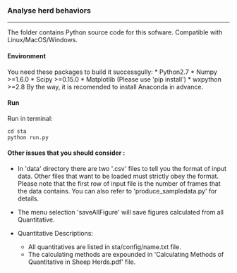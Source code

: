 ### Analyse herd behaviors
---
The folder contains Python source code for this sofware. Compatible with Linux/MacOS/Windows.

#### Environment
You need these packages to build it successgully:
    * Python2.7
    * Numpy >=1.6.0
    * Scipy >=0.15.0
    * Matplotlib (Please use 'pip install')
    * wxpython >=2.8
By the way, it is recomended to install Anaconda in advance.

#### Run
Run in terminal:

```
cd sta
python run.py
```

#### Other issues that you should consider :
* In 'data' directory there are two '.csv' files to tell you the format of input data. Other files that want
to be loaded must strictly obey the format. Please note that the first row of input file is the number of frames
that the data contains.
You can also refer to 'produce_sampledata.py' for details.

* The menu selection 'saveAllFigure' will save figures calculated from all Quantitative. 
* Quantitative Descriptions:
    - All quantitatives are listed in sta/config/name.txt file.
    - The calculating methods are expounded in 'Calculating Methods of Quantitative in Sheep Herds.pdf' file.
